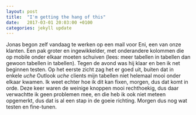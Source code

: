 ```yaml
---
layout: post
title:  "I'm getting the hang of this"
date:   2017-03-01 20:03:00 +0100
categories: jekyll update
---
```

Jonas begon zelf vandaag te werken op een mail voor Eni, een van onze klanten. Een pak groter en ingewikkelder, met onderandere kolommen die op mobile onder elkaar moeten schuiven (lees: meer tabellen in tabellen dan gewoon tabellen in tabellen). Tegen de avond was hij klaar en ben ik net beginnen testen. Op het eerste zicht zag het er goed uit, buiten dat in enkele *uche* Outlook *uche* clients mijn tabellen niet helemaal mooi onder elkaar kwamen. Ik weet echter hoe ik dit kan fixen, morgen, dus dat komt in orde. Deze keer waren de weinige knoppen mooi rechthoekig, dus daar verwachtte ik geen problemen mee, en die heb ik ook niet meteen opgemerkt, dus dat is al een stap in de goeie richting. Morgen dus nog wat testen en fine-tunen.